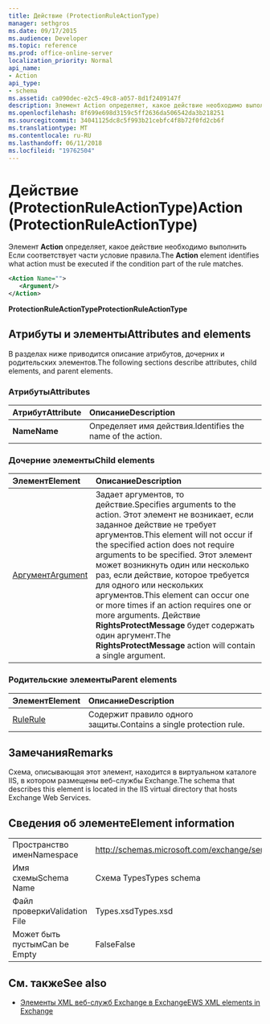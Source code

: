 ```yaml
---
title: Действие (ProtectionRuleActionType)
manager: sethgros
ms.date: 09/17/2015
ms.audience: Developer
ms.topic: reference
ms.prod: office-online-server
localization_priority: Normal
api_name:
- Action
api_type:
- schema
ms.assetid: ca090dec-e2c5-49c8-a057-8d1f2409147f
description: Элемент Action определяет, какое действие необходимо выполнить Если соответствует части условие правила.
ms.openlocfilehash: 8f699e698d3159c5ff2636da506542da3b218251
ms.sourcegitcommit: 34041125dc8c5f993b21cebfc4f8b72f0fd2cb6f
ms.translationtype: MT
ms.contentlocale: ru-RU
ms.lasthandoff: 06/11/2018
ms.locfileid: "19762504"
---
```

# <a name="action-protectionruleactiontype"></a><span data-ttu-id="ff180-103">Действие (ProtectionRuleActionType)</span><span class="sxs-lookup"><span data-stu-id="ff180-103">Action (ProtectionRuleActionType)</span></span>

<span data-ttu-id="ff180-104">Элемент **Action** определяет, какое действие необходимо выполнить Если соответствует части условие правила.</span><span class="sxs-lookup"><span data-stu-id="ff180-104">The **Action** element identifies what action must be executed if the condition part of the rule matches.</span></span> 
  
```xml
<Action Name="">
   <Argument/>
</Action>

```

 <span data-ttu-id="ff180-105">**ProtectionRuleActionType**</span><span class="sxs-lookup"><span data-stu-id="ff180-105">**ProtectionRuleActionType**</span></span>
## <a name="attributes-and-elements"></a><span data-ttu-id="ff180-106">Атрибуты и элементы</span><span class="sxs-lookup"><span data-stu-id="ff180-106">Attributes and elements</span></span>

<span data-ttu-id="ff180-107">В разделах ниже приводится описание атрибутов, дочерних и родительских элементов.</span><span class="sxs-lookup"><span data-stu-id="ff180-107">The following sections describe attributes, child elements, and parent elements.</span></span>
  
### <a name="attributes"></a><span data-ttu-id="ff180-108">Атрибуты</span><span class="sxs-lookup"><span data-stu-id="ff180-108">Attributes</span></span>

|<span data-ttu-id="ff180-109">**Атрибут**</span><span class="sxs-lookup"><span data-stu-id="ff180-109">**Attribute**</span></span>|<span data-ttu-id="ff180-110">**Описание**</span><span class="sxs-lookup"><span data-stu-id="ff180-110">**Description**</span></span>|
|:-----|:-----|
|<span data-ttu-id="ff180-111">**Name**</span><span class="sxs-lookup"><span data-stu-id="ff180-111">**Name**</span></span> <br/> |<span data-ttu-id="ff180-112">Определяет имя действия.</span><span class="sxs-lookup"><span data-stu-id="ff180-112">Identifies the name of the action.</span></span>  <br/> |
   
### <a name="child-elements"></a><span data-ttu-id="ff180-113">Дочерние элементы</span><span class="sxs-lookup"><span data-stu-id="ff180-113">Child elements</span></span>

|<span data-ttu-id="ff180-114">**Элемент**</span><span class="sxs-lookup"><span data-stu-id="ff180-114">**Element**</span></span>|<span data-ttu-id="ff180-115">**Описание**</span><span class="sxs-lookup"><span data-stu-id="ff180-115">**Description**</span></span>|
|:-----|:-----|
|[<span data-ttu-id="ff180-116">Аргумент</span><span class="sxs-lookup"><span data-stu-id="ff180-116">Argument</span></span>](argument.md) <br/> |<span data-ttu-id="ff180-117">Задает аргументов, то действие.</span><span class="sxs-lookup"><span data-stu-id="ff180-117">Specifies arguments to the action.</span></span> <span data-ttu-id="ff180-118">Этот элемент не возникает, если заданное действие не требует аргументов.</span><span class="sxs-lookup"><span data-stu-id="ff180-118">This element will not occur if the specified action does not require arguments to be specified.</span></span> <span data-ttu-id="ff180-119">Этот элемент может возникнуть один или несколько раз, если действие, которое требуется для одного или нескольких аргументов.</span><span class="sxs-lookup"><span data-stu-id="ff180-119">This element can occur one or more times if an action requires one or more arguments.</span></span> <span data-ttu-id="ff180-120">Действие **RightsProtectMessage** будет содержать один аргумент.</span><span class="sxs-lookup"><span data-stu-id="ff180-120">The **RightsProtectMessage** action will contain a single argument.</span></span>  <br/> |
   
### <a name="parent-elements"></a><span data-ttu-id="ff180-121">Родительские элементы</span><span class="sxs-lookup"><span data-stu-id="ff180-121">Parent elements</span></span>

|<span data-ttu-id="ff180-122">**Элемент**</span><span class="sxs-lookup"><span data-stu-id="ff180-122">**Element**</span></span>|<span data-ttu-id="ff180-123">**Описание**</span><span class="sxs-lookup"><span data-stu-id="ff180-123">**Description**</span></span>|
|:-----|:-----|
|[<span data-ttu-id="ff180-124">Rule</span><span class="sxs-lookup"><span data-stu-id="ff180-124">Rule</span></span>](rule.md) <br/> |<span data-ttu-id="ff180-125">Содержит правило одного защиты.</span><span class="sxs-lookup"><span data-stu-id="ff180-125">Contains a single protection rule.</span></span>  <br/> |
   
## <a name="remarks"></a><span data-ttu-id="ff180-126">Замечания</span><span class="sxs-lookup"><span data-stu-id="ff180-126">Remarks</span></span>

<span data-ttu-id="ff180-127">Схема, описывающая этот элемент, находится в виртуальном каталоге IIS, в котором размещены веб-службы Exchange.</span><span class="sxs-lookup"><span data-stu-id="ff180-127">The schema that describes this element is located in the IIS virtual directory that hosts Exchange Web Services.</span></span>
  
## <a name="element-information"></a><span data-ttu-id="ff180-128">Сведения об элементе</span><span class="sxs-lookup"><span data-stu-id="ff180-128">Element information</span></span>

|||
|:-----|:-----|
|<span data-ttu-id="ff180-129">Пространство имен</span><span class="sxs-lookup"><span data-stu-id="ff180-129">Namespace</span></span>  <br/> |http://schemas.microsoft.com/exchange/services/2006/types  <br/> |
|<span data-ttu-id="ff180-130">Имя схемы</span><span class="sxs-lookup"><span data-stu-id="ff180-130">Schema Name</span></span>  <br/> |<span data-ttu-id="ff180-131">Схема Types</span><span class="sxs-lookup"><span data-stu-id="ff180-131">Types schema</span></span>  <br/> |
|<span data-ttu-id="ff180-132">Файл проверки</span><span class="sxs-lookup"><span data-stu-id="ff180-132">Validation File</span></span>  <br/> |<span data-ttu-id="ff180-133">Types.xsd</span><span class="sxs-lookup"><span data-stu-id="ff180-133">Types.xsd</span></span>  <br/> |
|<span data-ttu-id="ff180-134">Может быть пустым</span><span class="sxs-lookup"><span data-stu-id="ff180-134">Can be Empty</span></span>  <br/> |<span data-ttu-id="ff180-135">False</span><span class="sxs-lookup"><span data-stu-id="ff180-135">False</span></span>  <br/> |
   
## <a name="see-also"></a><span data-ttu-id="ff180-136">См. также</span><span class="sxs-lookup"><span data-stu-id="ff180-136">See also</span></span>

- [<span data-ttu-id="ff180-137">Элементы XML веб-служб Exchange в Exchange</span><span class="sxs-lookup"><span data-stu-id="ff180-137">EWS XML elements in Exchange</span></span>](ews-xml-elements-in-exchange.md)

